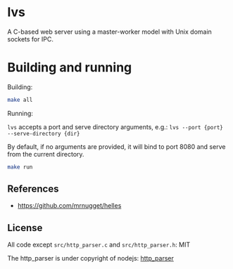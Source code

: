 # lvs

A C-based web server using a master-worker model with Unix domain sockets for IPC.

# Building and running

Building:
```sh
make all
```

Running:

`lvs` accepts a port and serve directory arguments, e.g.: `lvs --port {port} --serve-directory {dir}`

By default, if no arguments are provided, it will bind to port 8080 and serve from the current directory.

```sh
make run
```

## References

- https://github.com/mrnugget/helles

## License

All code except `src/http_parser.c` and `src/http_parser.h`: MIT

The http_parser is under copyright of nodejs: [http_parser](https://github.com/nodejs/http-parser)
